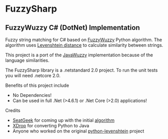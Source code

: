 # FuzzySharp


## FuzzyWuzzy C# (DotNet) Implementation

Fuzzy string matching for C# based on [FuzzyWuzzy](https://github.com/seatgeek/fuzzywuzzy) Python algorithm. The algorithm uses [Levenshtein distance](https://en.wikipedia.org/wiki/Levenshtein_distance) to calculate similarity between strings.

This project is a port of the [JavaWuzzy](https://github.com/xdrop/fuzzywuzzy) implementation because of the language similarities. 

The FuzzySharp library is a .netstandard 2.0 project. To run the unit tests you will need .netcore 2.0.

Benefits of this project include

* No Dependencies!
* Can be used in full .Net (>4.6.1) or .Net Core (>2.0) applications!


Credits 
* [SeatGeek](https://github.com/seatgeek/fuzzywuzzy) for coming up with the initial [algorithm](http://chairnerd.seatgeek.com/fuzzywuzzy-fuzzy-string-matching-in-python)
* [XDrop](https://github.com/xdrop) for converting Python to Java 
* Anyone who worked on the original [python-levenshtein](https://github.com/miohtama/python-Levenshtein) project


